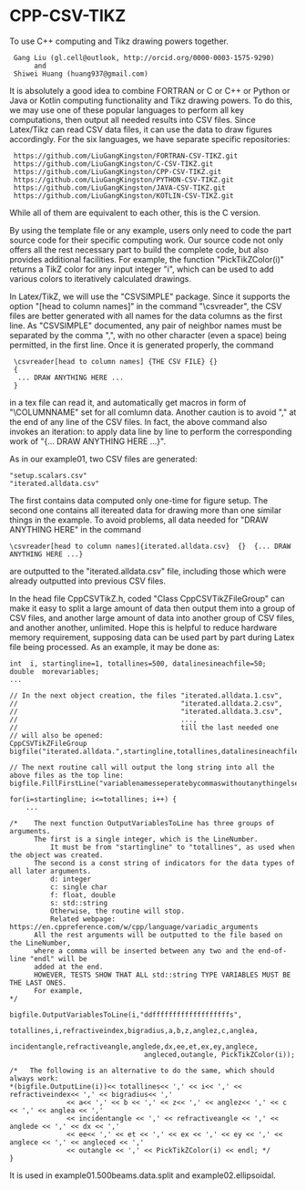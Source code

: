 # CPP-CSV-TIKZ
To use C++ computing and Tikz drawing powers together.

     Gang Liu (gl.cell@outlook, http://orcid.org/0000-0003-1575-9290)
          and
     Shiwei Huang (huang937@gmail.com)
     
It is absolutely a good idea to combine FORTRAN or C or C++ or Python or Java or Kotlin computing functionality and Tikz drawing powers. To do this, we may use one of these popular languages to perform all key computations, then output all needed results into CSV files. Since Latex/Tikz can read CSV data files, it can use the data to draw figures accordingly. For the six languages, we have separate specific repositories: 

     https://github.com/LiuGangKingston/FORTRAN-CSV-TIKZ.git
     https://github.com/LiuGangKingston/C-CSV-TIKZ.git
     https://github.com/LiuGangKingston/CPP-CSV-TIKZ.git
     https://github.com/LiuGangKingston/PYTHON-CSV-TIKZ.git
     https://github.com/LiuGangKingston/JAVA-CSV-TIKZ.git
     https://github.com/LiuGangKingston/KOTLIN-CSV-TIKZ.git

While all of them are equivalent to each other, this is the C version. 

By using the template file or any example, users only need to code the part source code for their specific computing work. Our source code not only offers all the rest necessary part to build the complete code, but also provides additional facilities. For example, the function "PickTikZColor(i)" returns a TikZ color for any input integer "i", which can be used to add various colors to iteratively calculated drawings. 

In Latex/TikZ, we will use the "CSVSIMPLE" package. Since it supports the option "[head to column names]" in the command "\csvreader", the CSV files are better generated with all names for the data columns as the first line. As "CSVSIMPLE" documented, any pair of neighbor names must be separated by the comma ",", with no other character (even a space) being permitted, in the first line. Once it is generated properly, the command

     \csvreader[head to column names] {THE CSV FILE} {}  
     {
      ... DRAW ANYTHING HERE ...
     }

in a tex file can read it, and automatically get macros in form of "\COLUMNNAME" set for all comlumn data. Another caution is to avoid "," at the end of any line of the CSV files. In fact, the above command also invokes an iteration: to apply data line by line to perform the corresponding work of "{... DRAW ANYTHING HERE ...}". 

As in our example01, two CSV files are generated: 

    "setup.scalars.csv"
    "iterated.alldata.csv"

The first contains data computed only one-time for figure setup. The second one contains all itereated data for drawing more than one similar things in the example. To avoid problems, all data needed for "DRAW ANYTHING HERE" in the command

    \csvreader[head to column names]{iterated.alldata.csv}  {}  {... DRAW ANYTHING HERE ...}

are outputted to the "iterated.alldata.csv" file, including those which were already outputted into previous CSV files. 

In the head file CppCSVTikZ.h, coded "Class CppCSVTikZFileGroup" can make it easy to split a large amount of data then output them into a group of CSV files, and another large amount of data into another group of CSV files, and another another, unlimited. Hope this is helpful to reduce hardware memory requirement, supposing data can be used part by part during Latex file being processed. As an example, it may be done as:

    int  i, startingline=1, totallines=500, datalinesineachfile=50;
    double  morevariables;
    ...
    
    // In the next object creation, the files "iterated.alldata.1.csv", 
    //                                        "iterated.alldata.2.csv", 
    //                                        "iterated.alldata.3.csv", 
    //                                        ..., 
    //                                        till the last needed one
    // will also be opened:
    CppCSVTikZFileGroup bigfile("iterated.alldata.",startingline,totallines,datalinesineachfile);

    // The next routine call will output the long string into all the above files as the top line:
    bigfile.FillFirstLine("variablenamesseperatebycommaswithoutanythingelse");

    for(i=startingline; i<=totallines; i++) {
        ...

    /*    The next function OutputVariablesToLine has three groups of arguments.
          The first is a single integer, which is the LineNumber.
              It must be from "startingline" to "totallines", as used when the object was created.
          The second is a const string of indicators for the data types of all later arguments.
              d: integer
              c: single char
              f: float, double
              s: std::string
              Otherwise, the routine will stop.
              Related webpage: https://en.cppreference.com/w/cpp/language/variadic_arguments
          All the rest arguments will be outputted to the file based on the LineNumber, 
          where a comma will be inserted between any two and the end-of-line "endl" will be 
          added at the end.
          HOWEVER, TESTS SHOW THAT ALL std::string TYPE VARIABLES MUST BE THE LAST ONES.
          For example, 
    */
       
    bigfile.OutputVariablesToLine(i,"ddfffffffffffffffffffs",
                                     totallines,i,refractiveindex,bigradius,a,b,z,anglez,c,anglea,
                                     incidentangle,refractiveangle,anglede,dx,ee,et,ex,ey,anglece,
                                     angleced,outangle, PickTikZColor(i));

    /*   The following is an alternative to do the same, which should always work:
    *(bigfile.OutputLine(i))<< totallines<< ',' << i<< ',' << refractiveindex<< ',' << bigradius<< ','
                  << a<< ',' << b << ',' << z<< ',' << anglez<< ',' << c << ',' << anglea << ','
                  << incidentangle << ',' << refractiveangle << ',' << anglede << ',' << dx << ','
                  << ee<< ',' << et << ',' << ex << ',' << ey << ',' << anglece << ',' << angleced << ','
                  << outangle << ',' << PickTikZColor(i) << endl; */
    }
    
    
    
It is used in example01.500beams.data.split and example02.ellipsoidal. 



